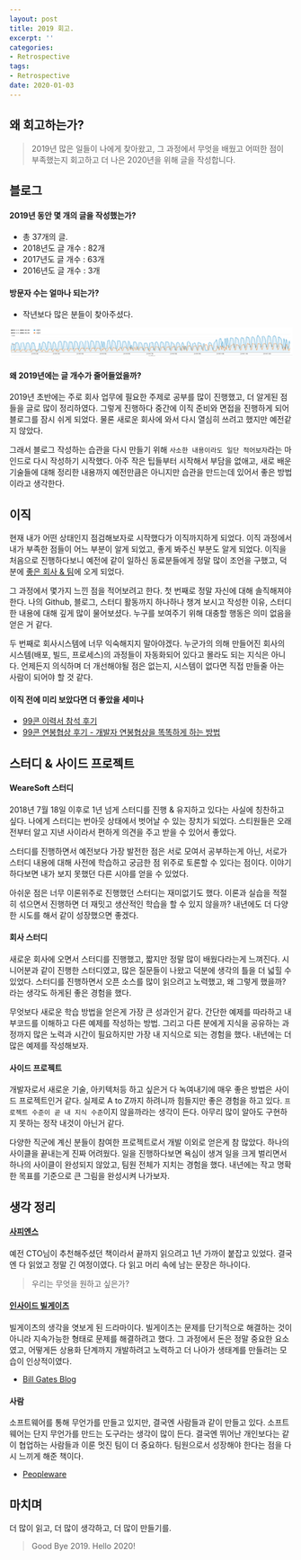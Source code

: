 ```yaml
---
layout: post
title: 2019 회고.
excerpt: ''
categories:
- Retrospective
tags:
- Retrospective
date: 2020-01-03
---
```


## 왜 회고하는가?
> 2019년 많은 일들이 나에게 찾아왔고, 그 과정에서 무엇을 배웠고 어떠한 점이 부족했는지 회고하고 더 나은 2020년을 위해 글을 작성합니다.

## 블로그
#### 2019년 동안 몇 개의 글을 작성했는가?
- 총 37개의 글.
- 2018년도 글 개수 : 82개
- 2017년도 글 개수 : 63개
- 2016년도 글 개수 : 3개

#### 방문자 수는 얼마나 되는가?
- 작년보다 많은 분들이 찾아주셨다.

![No Image](/assets/posts/img/2020-01-02-19-26-53.png)

#### 왜 2019년에는 글 개수가 줄어들었을까?

2019년 초반에는 주로 회사 업무에 필요한 주제로 공부를 많이 진행했고, 더 알게된 점들을 글로 많이 정리하였다. 그렇게 진행하다 중간에 이직 준비와 면접을 진행하게 되어 블로그를 잠시 쉬게 되었다. 물론 새로운 회사에 와서 다시 열심히 쓰려고 했지만 예전같지 않았다.

그래서 블로그 작성하는 습관을 다시 만들기 위해 `사소한 내용이라도 일단 적어보자`라는 마인드로 다시 작성하기 시작했다. 아주 작은 팁들부터 시작해서 부담을 없애고, 새로 배운 기술들에 대해 정리한 내용까지 예전만큼은 아니지만 습관을 만드는데 있어서 좋은 방법이라고 생각한다.

## 이직
현재 내가 어떤 상태인지 점검해보자로 시작했다가 이직까지하게 되었다. 이직 과정에서 내가 부족한 점들이 어느 부분이 알게 되었고, 좋게 봐주신 부분도 알게 되었다. 이직을 처음으로 진행하다보니 예전에 같이 일하신 동료분들에게 정말 많이 조언을 구했고, 덕분에 [좋은 회사 & 팀](https://careers.kakao.com/jobs/P-11333)에 오게 되었다.

그 과정에서 몇가지 느낀 점을 적어보려고 한다. 첫 번째로 정말 자신에 대해 솔직해져야한다. 나의 Github, 블로그, 스터디 활동까지 하나하나 챙겨 보시고  작성한 이유, 스터디한 내용에 대해 깊게 많이 물어보셨다. 누구를 보여주기 위해 대충할 행동은 의미 없음을 얻은 거 같다.

두 번째로 회사시스템에 너무 익숙해지지 말아야겠다. 누군가의 의해 만들어진 회사의 시스템(배포, 빌드, 프로세스)의 과정들이 자동화되어 있다고 몰라도 되는 지식은 아니다. 언제든지 의식하며 더 개선해야될 점은 없는지, 시스템이 없다면 직접 만들줄 아는 사람이 되어야 할 것 같다.

#### 이직 전에 미리 보았다면 더 좋았을 세미나

- [99콘 이력서 참석 후기](https://gwonsungjun.github.io/articles/2019-09/99con-resume)
- [99콘 연봉협상 후기 - 개발자 연봉협상을 똑똑하게 하는 방법](https://baek.dev/post/11/)


## 스터디 & 사이드 프로젝트
#### WeareSoft 스터디
2018년 7월 18일 이후로 1년 넘게 스터디를 진행 & 유지하고 있다는 사실에 칭찬하고 싶다. 나에게 스터디는 번아웃 상태에서 벗어날 수 있는 장치가 되었다. 스티원들은 오래전부터 알고 지낸 사이라서 편하게 의견을 주고 받을 수 있어서 좋았다.

스터디를 진행하면서 예전보다 가장 발전한 점은 서로 모여서 공부하는게 아닌, 서로가 스터디 내용에 대해 사전에 학습하고 궁금한 점 위주로 토론할 수 있다는 점이다. 이야기하다보면 내가 보지 못했던 다른 시야를 얻을 수 있었다.

아쉬운 점은 너무 이론위주로 진행했던 스터디는 재미없기도 했다. 이론과 실습을 적절히 섞으면서 진행하면 더 재밋고 생산적인 학습을 할 수 있지 않을까? 내년에도 더 다양한 시도를 해서 같이 성장했으면 좋겠다.

#### 회사 스터디
새로운 회사에 오면서 스터디를 진행했고, 짧지만 정말 많이 배웠다라는게 느껴진다. 시니어분과 같이 진행한 스터디였고,  많은 질문들이 나왔고 덕분에 생각의 틀을 더 넓힐 수 있었다. 스터디를 진행하면서 오픈 소스를 많이 읽으려고 노력했고, 왜 그렇게 했을까?라는 생각도 하게된 좋은 경험을 했다.

무엇보다 새로운 학습 방법을 얻은게 가장 큰 성과인거 같다. 간단한 예제를 따라하고 내부코드를 이해하고 다른 예제를 작성하는 방법. 그리고 다른 분에게 지식을 공유하는 과정까지 많은 노력과 시간이 필요하지만 가장 내 지식으로 되는 경험을 했다. 내년에는 더 많은 예제를 작성해보자.

#### 사이드 프로젝트
개발자로서 새로운 기술, 아키텍처등 하고 싶은거 다 녹여내기에 매우 좋은 방법은 사이드 프로젝트인거 같다. 실제로 A to Z까지 하려니까 힘들지만 좋은 경험을 하고 있다.  `프로젝트 수준이 곧 내 지식 수준`이지 않을까라는 생각이 든다. 아무리 많이 알아도 구현하지 못하는 정작 내것이 아닌거 같다.

다양한 직군에 계신 분들이 참여한 프로젝트로서 개발 이외로 얻은게 참 많았다. 하나의 사이클을 끝내는게 진짜 어려웠다. 일을 진행하다보면 욕심이 생겨 일을 크게 벌리면서 하나의 사이클이 완성되지 않았고, 팀원 전체가 지치는 경험을 했다. 내년에는 작고 명확한 목표를 기준으로 큰 그림을 완성시켜 나가보자.

## 생각 정리
#### [사피엔스](https://book.naver.com/bookdb/book_detail.nhn?bid=9780781)
예전 CTO님이 추천해주셨던 책이라서 끝까지 읽으려고 1년 가까이 붙잡고 있었다. 결국엔 다 읽었고 정말 긴 여정이였다.  다 읽고 머리 속에 남는 문장은 하나이다.

> 우리는 무엇을 원하고 싶은가?

#### [인사이드 빌게이츠](https://www.netflix.com/kr/title/80184771)
빌게이츠의 생각을 엿보게 된 드라마이다. 빌게이츠는 문제를 단기적으로 해결하는 것이 아니라 지속가능한 형태로 문제를 해결하려고 했다. 그 과정에서 돈은 정말 중요한 요소였고, 어떻게든 상용화 단계까지 개발하려고 노력하고 더 나아가 생태계를 만들려는 모습이 인상적이였다.

- [Bill Gates Blog](https://www.gatesnotes.com/)

#### 사람
소프트웨어를 통해 무언가를 만들고 있지만, 결국엔 사람들과 같이 만들고 있다. 소프트웨어는 단지 무언가를 만드는 도구라는 생각이 많이 든다. 결국엔 뛰어난  개인보다는 같이 협업하는 사람들과 이룬 멋진 팀이 더 중요하다. 팀원으로서 성장해야 한다는 점을 다시 느끼게 해준 책이다.

- [Peopleware](https://book.naver.com/bookdb/book_detail.nhn?bid=7796729)

## 마치며
더 많이 읽고, 더 많이 생각하고, 더 많이 만들기를.

> Good Bye 2019. Hello 2020!